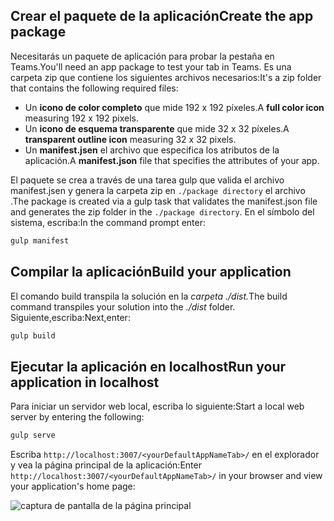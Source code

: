 ## <a name="create-the-app-package"></a><span data-ttu-id="23796-101">Crear el paquete de la aplicación</span><span class="sxs-lookup"><span data-stu-id="23796-101">Create the app package</span></span>

<span data-ttu-id="23796-102">Necesitarás un paquete de aplicación para probar la pestaña en Teams.</span><span class="sxs-lookup"><span data-stu-id="23796-102">You'll need an app package to test your tab in Teams.</span></span> <span data-ttu-id="23796-103">Es una carpeta zip que contiene los siguientes archivos necesarios:</span><span class="sxs-lookup"><span data-stu-id="23796-103">It's a zip folder that contains the following required files:</span></span>

- <span data-ttu-id="23796-104">Un **icono de color completo** que mide 192 x 192 píxeles.</span><span class="sxs-lookup"><span data-stu-id="23796-104">A **full color icon** measuring 192 x 192 pixels.</span></span>
- <span data-ttu-id="23796-105">Un **icono de esquema transparente** que mide 32 x 32 píxeles.</span><span class="sxs-lookup"><span data-stu-id="23796-105">A **transparent outline icon** measuring 32 x 32 pixels.</span></span>
- <span data-ttu-id="23796-106">Un **manifest.jsen** el archivo que especifica los atributos de la aplicación.</span><span class="sxs-lookup"><span data-stu-id="23796-106">A **manifest.json** file that specifies the attributes of your app.</span></span>

<span data-ttu-id="23796-107">El paquete se crea a través de una tarea gulp que valida el archivo manifest.jsen y genera la carpeta zip en `./package directory` el archivo .</span><span class="sxs-lookup"><span data-stu-id="23796-107">The package is created via a gulp task that validates the manifest.json file and generates the zip folder in the `./package directory`.</span></span> <span data-ttu-id="23796-108">En el símbolo del sistema, escriba:</span><span class="sxs-lookup"><span data-stu-id="23796-108">In the command prompt enter:</span></span>

```bash
gulp manifest
```

## <a name="build-your-application"></a><span data-ttu-id="23796-109">Compilar la aplicación</span><span class="sxs-lookup"><span data-stu-id="23796-109">Build your application</span></span>

<span data-ttu-id="23796-110">El comando build transpila la solución en la *carpeta ./dist.*</span><span class="sxs-lookup"><span data-stu-id="23796-110">The build command transpiles your solution into the *./dist* folder.</span></span> <span data-ttu-id="23796-111">Siguiente,escriba:</span><span class="sxs-lookup"><span data-stu-id="23796-111">Next,enter:</span></span>

```bash
gulp build
```

## <a name="run-your-application-in-localhost"></a><span data-ttu-id="23796-112">Ejecutar la aplicación en localhost</span><span class="sxs-lookup"><span data-stu-id="23796-112">Run your application in localhost</span></span>

<span data-ttu-id="23796-113">Para iniciar un servidor web local, escriba lo siguiente:</span><span class="sxs-lookup"><span data-stu-id="23796-113">Start a local web server by entering the following:</span></span>

```bash
gulp serve
```

<span data-ttu-id="23796-114">Escriba `http://localhost:3007/<yourDefaultAppNameTab>/` en el explorador y vea la página principal de la aplicación:</span><span class="sxs-lookup"><span data-stu-id="23796-114">Enter `http://localhost:3007/<yourDefaultAppNameTab>/` in your browser and view your application's home page:</span></span>

![captura de pantalla de la página principal](~/assets/images/tab-images/homePage.png)